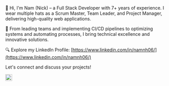 👋 Hi, I'm Nam (Nick) – a Full Stack Developer with 7+ years of experience. I wear multiple hats as a Scrum Master, Team Leader, and Project Manager, delivering high-quality web applications.

🚀 From leading teams and implementing CI/CD pipelines to optimizing systems and automating processes, I bring technical excellence and innovative solutions.

🔍 Explore my LinkedIn Profile: [https://www.linkedin.com/in/namnh06/](https://www.linkedin.com/in/namnh06/)

Let's connect and discuss your projects!




<img src="https://komarev.com/ghpvc/?username=namnh06&style=for-the-badge&color=brightgreen&abbreviated=true" alt="Profile Views" style="height:21px;">

